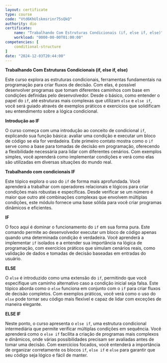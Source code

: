 ```yaml
---
layout: certificate
type: course
code: "Vtd6KhUlskmsrinr75sQkQ"
authority: dio
certificate:
    name: "Trabalhando Com Estruturas Condicionais (if, else if, else)"
    workload: "0000-00-00T01:00:00"
competencies: [
    conditional-structure
]
date: "2024-12-03T20:44:00"
---
```


**Trabalhando Com Estruturas Condicionais (if, else if, else)**

Este curso explora as estruturas condicionais, ferramentas fundamentais na programação para criar fluxos de decisão. Com elas, é possível desenvolver programas que tomam diferentes caminhos com base em condições definidas pelo desenvolvedor. Desde o básico, como entender o papel do `if`, até estruturas mais complexas que utilizam `else` e `else if`, você será guiado através de exemplos práticos e exercícios que solidificam seu entendimento sobre a lógica condicional.  

**Introdução ao IF**

O curso começa com uma introdução ao conceito de condicional `if`, explicando sua função básica: avaliar uma condição e executar um bloco de código se ela for verdadeira. Este primeiro contato mostra como o `if` serve como a base para tomadas de decisão em programação, oferecendo a flexibilidade necessária para lidar com diferentes cenários. Com exemplos simples, você aprenderá como implementar condições e verá como elas são utilizadas em diversas situações do mundo real.  

**Trabalhando com condicionais IF**

Este tópico explora o uso do `if` de forma mais aprofundada. Você aprenderá a trabalhar com operadores relacionais e lógicos para criar condições mais robustas e específicas. Desde verificar se um número é maior que outro até combinações complexas que envolvem múltiplas condições, este módulo fornece uma base sólida para você criar programas dinâmicos e eficientes.  

**IF**

O foco aqui é dominar o funcionamento do `if` em sua forma pura. Este comando permite ao desenvolvedor executar um bloco de código apenas quando uma determinada condição é verdadeira. Você aprenderá a implementar `if` isolados e a entender sua importância na lógica de programação, com exercícios práticos que simulam cenários reais, como validação de dados e tomadas de decisão baseadas em entradas do usuário.  

**ELSE**

O `else` é introduzido como uma extensão do `if`, permitindo que você especifique um caminho alternativo caso a condição inicial seja falsa. Este tópico aborda como o `else` funciona em conjunto com o `if` para criar fluxos de decisão completos. Com exemplos práticos, você verá como o uso do `else` pode tornar seu código mais flexível e capaz de lidar com exceções de maneira elegante.  

**ELSE IF**

Neste ponto, o curso apresenta o `else if`, uma estrutura condicional intermediária que permite verificar múltiplas condições em sequência. Você aprenderá como o `else if` facilita a criação de programas mais complexos e dinâmicos, onde várias possibilidades precisam ser avaliadas antes de tomar uma decisão. Com exercícios focados, você entenderá a importância de organizar corretamente os blocos `if`, `else if` e `else` para garantir que seu código seja lógico e fácil de manter.  